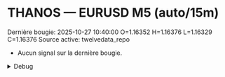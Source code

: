 # THANOS — EURUSD M5 (auto/15m)
Dernière bougie: 2025-10-27 10:40:00  O=1.16352  H=1.16376  L=1.16329  C=1.16376
Source active: twelvedata_repo

- Aucun signal sur la dernière bougie.

<details><summary>Debug</summary>

- TD_API_KEY manquant.

</details>